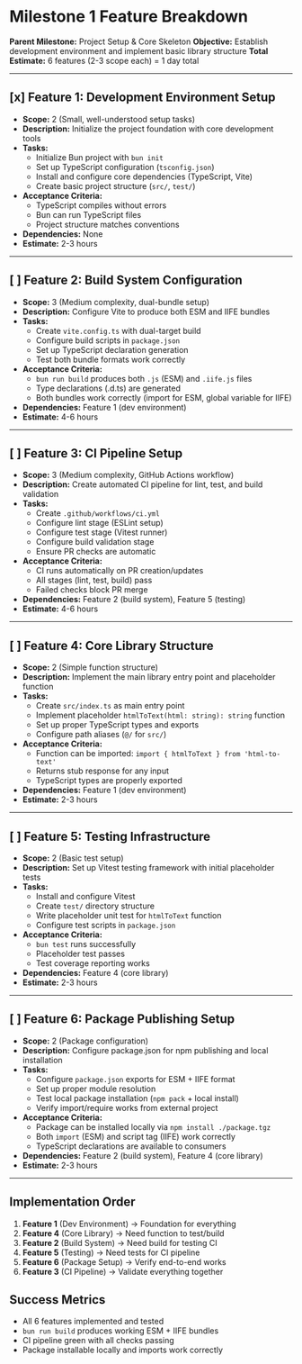 # Milestone 1 Feature Breakdown

**Parent Milestone:** Project Setup & Core Skeleton
**Objective:** Establish development environment and implement basic library structure
**Total Estimate:** 6 features (2-3 scope each) = 1 day total

---

## [x] Feature 1: Development Environment Setup
- **Scope:** 2 (Small, well-understood setup tasks)
- **Description:** Initialize the project foundation with core development tools
- **Tasks:**
  - Initialize Bun project with `bun init`
  - Set up TypeScript configuration (`tsconfig.json`)
  - Install and configure core dependencies (TypeScript, Vite)
  - Create basic project structure (`src/`, `test/`)
- **Acceptance Criteria:**
  - TypeScript compiles without errors
  - Bun can run TypeScript files
  - Project structure matches conventions
- **Dependencies:** None
- **Estimate:** 2-3 hours

---

## [ ] Feature 2: Build System Configuration
- **Scope:** 3 (Medium complexity, dual-bundle setup)
- **Description:** Configure Vite to produce both ESM and IIFE bundles
- **Tasks:**
  - Create `vite.config.ts` with dual-target build
  - Configure build scripts in `package.json`
  - Set up TypeScript declaration generation
  - Test both bundle formats work correctly
- **Acceptance Criteria:**
  - `bun run build` produces both `.js` (ESM) and `.iife.js` files
  - Type declarations (.d.ts) are generated
  - Both bundles work correctly (import for ESM, global variable for IIFE)
- **Dependencies:** Feature 1 (dev environment)
- **Estimate:** 4-6 hours

---

## [ ] Feature 3: CI Pipeline Setup
- **Scope:** 3 (Medium complexity, GitHub Actions workflow)
- **Description:** Create automated CI pipeline for lint, test, and build validation
- **Tasks:**
  - Create `.github/workflows/ci.yml`
  - Configure lint stage (ESLint setup)
  - Configure test stage (Vitest runner)
  - Configure build validation stage
  - Ensure PR checks are automatic
- **Acceptance Criteria:**
  - CI runs automatically on PR creation/updates
  - All stages (lint, test, build) pass
  - Failed checks block PR merge
- **Dependencies:** Feature 2 (build system), Feature 5 (testing)
- **Estimate:** 4-6 hours

---

## [ ] Feature 4: Core Library Structure
- **Scope:** 2 (Simple function structure)
- **Description:** Implement the main library entry point and placeholder function
- **Tasks:**
  - Create `src/index.ts` as main entry point
  - Implement placeholder `htmlToText(html: string): string` function
  - Set up proper TypeScript types and exports
  - Configure path aliases (`@/` for `src/`)
- **Acceptance Criteria:**
  - Function can be imported: `import { htmlToText } from 'html-to-text'`
  - Returns stub response for any input
  - TypeScript types are properly exported
- **Dependencies:** Feature 1 (dev environment)
- **Estimate:** 2-3 hours

---

## [ ] Feature 5: Testing Infrastructure
- **Scope:** 2 (Basic test setup)
- **Description:** Set up Vitest testing framework with initial placeholder tests
- **Tasks:**
  - Install and configure Vitest
  - Create `test/` directory structure
  - Write placeholder unit test for `htmlToText` function
  - Configure test scripts in `package.json`
- **Acceptance Criteria:**
  - `bun test` runs successfully
  - Placeholder test passes
  - Test coverage reporting works
- **Dependencies:** Feature 4 (core library)
- **Estimate:** 2-3 hours

---

## [ ] Feature 6: Package Publishing Setup
- **Scope:** 2 (Package configuration)
- **Description:** Configure package.json for npm publishing and local installation
- **Tasks:**
  - Configure `package.json` exports for ESM + IIFE format
  - Set up proper module resolution
  - Test local package installation (`npm pack` + local install)
  - Verify import/require works from external project
- **Acceptance Criteria:**
  - Package can be installed locally via `npm install ./package.tgz`
  - Both `import` (ESM) and script tag (IIFE) work correctly
  - TypeScript declarations are available to consumers
- **Dependencies:** Feature 2 (build system), Feature 4 (core library)
- **Estimate:** 2-3 hours

---

## Implementation Order

1. **Feature 1** (Dev Environment) → Foundation for everything
2. **Feature 4** (Core Library) → Need function to test/build
3. **Feature 2** (Build System) → Need build for testing CI
4. **Feature 5** (Testing) → Need tests for CI pipeline
5. **Feature 6** (Package Setup) → Verify end-to-end works
6. **Feature 3** (CI Pipeline) → Validate everything together

## Success Metrics
- All 6 features implemented and tested
- `bun run build` produces working ESM + IIFE bundles
- CI pipeline green with all checks passing
- Package installable locally and imports work correctly